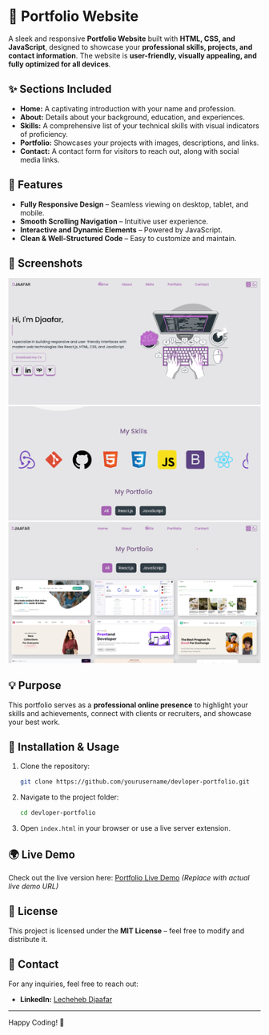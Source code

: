# 🌟 Portfolio Website

A sleek and responsive **Portfolio Website** built with **HTML, CSS, and JavaScript**, designed to showcase your **professional skills, projects, and contact information**. The website is **user-friendly, visually appealing, and fully optimized for all devices**.

## ✨ Sections Included
- **Home:** A captivating introduction with your name and profession.
- **About:** Details about your background, education, and experiences.
- **Skills:** A comprehensive list of your technical skills with visual indicators of proficiency.
- **Portfolio:** Showcases your projects with images, descriptions, and links.
- **Contact:** A contact form for visitors to reach out, along with social media links.

## 🚀 Features
- **Fully Responsive Design** – Seamless viewing on desktop, tablet, and mobile.
- **Smooth Scrolling Navigation** – Intuitive user experience.
- **Interactive and Dynamic Elements** – Powered by JavaScript.
- **Clean & Well-Structured Code** – Easy to customize and maintain.

## 📸 Screenshots
![Home Section](images/Devloper-portfolio.png)
![Portfolio Section](images/img2.png)
![Contact Section](images/img3.png)

## 💡 Purpose
This portfolio serves as a **professional online presence** to highlight your skills and achievements, connect with clients or recruiters, and showcase your best work.

## 🔧 Installation & Usage
1. Clone the repository:
   ```bash
   git clone https://github.com/yourusername/devloper-portfolio.git
   ```
2. Navigate to the project folder:
   ```bash
   cd devloper-portfolio
   ```
3. Open `index.html` in your browser or use a live server extension.

## 🌍 Live Demo
Check out the live version here: [Portfolio Live Demo](https://lechehebdjaafar.github.io/Devloper-Portfolio/) *(Replace with actual live demo URL)*

## 📄 License
This project is licensed under the **MIT License** – feel free to modify and distribute it.

## 📩 Contact
For any inquiries, feel free to reach out:
- **LinkedIn:** [Lecheheb Djaafar](https://www.linkedin.com/in/lecheheb-djaafar-226594348/)

---

Happy Coding! 🚀


